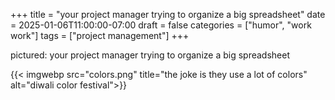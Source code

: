 +++
title = "your project manager trying to organize a big spreadsheet"
date = 2025-01-06T11:00:00-07:00
draft = false
categories = ["humor", "work work"]
tags = ["project management"]
+++

pictured: your project manager trying to organize a big spreadsheet

{{< imgwebp src="colors.png" title="the joke is they use a lot of colors" alt="diwali color festival">}}
